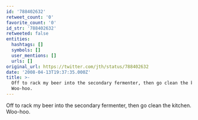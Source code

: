 ```yaml
---
id: '788402632'
retweet_count: '0'
favorite_count: '0'
id_str: '788402632'
retweeted: false
entities:
  hashtags: []
  symbols: []
  user_mentions: []
  urls: []
original_url: https://twitter.com/jth/status/788402632
date: '2008-04-13T19:37:35.000Z'
title: >-
  Off to rack my beer into the secondary fermenter, then go clean the kitchen.
  Woo-hoo.
---
```


Off to rack my beer into the secondary fermenter, then go clean the kitchen. Woo-hoo.